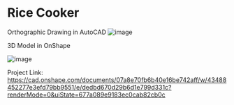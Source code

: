 # Rice Cooker

Orthographic Drawing in AutoCAD
![image](https://github.com/user-attachments/assets/98960b41-bf07-41ce-afac-7f5169c71132)

3D Model in OnShape

![image](https://github.com/user-attachments/assets/b1c0b651-45ef-42bf-a56d-67d9413e5a15)

Project Link: https://cad.onshape.com/documents/07a8e70fb6b40e16be742aff/w/43488452277e3efd79bb9551/e/dedbd670d29b6d1e799d331c?renderMode=0&uiState=677a089e9183ec0cab82cb0c

